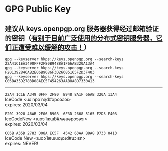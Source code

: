 # GPG Public Key

## 建议从 keys.openpgp.org 服务器获得经过邮箱验证的密钥（[有别于目前广泛使用的分布式密钥服务器，它们正遭受难以缓解的攻击！](https://gist.github.com/rjhansen/67ab921ffb4084c865b3618d6955275f)）  
`gpg --keyserver hkps://keys.openpgp.org --search-keys 22A41C1EA3490FFF2F80B9488A1F66AB320A13A4`  
`gpg --keyserver hkps://keys.openpgp.org --search-keys F201392846AB2E06B9086F3D26685165F2D3F403`  
`gpg --keyserver hkps://keys.openpgp.org --search-keys C05BA35D2783D08AEC5F454263AAB8A8D7330413`  

---
```22A4 1C1E A349 0FFF 2F80  B948 8A1F 66AB 320A 13A4```  
IceCode <uɔ˙npǝ˙nʞd#ǝpoɔǝɔı>  
expires: 2020/03/04  

```F201 3928 46AB 2E06 B908  6F3D 2668 5165 F2D3 F403```  
IceCodeNew <ɯoɔ˙lıɐɯƃ#ʍǝuǝpoɔǝɔı>  
expires: 2020/03/04  

```C05B A35D 2783 D08A EC5F  4542 63AA B8A8 D733 0413```  
IceCode New <ɯoɔ˙lıɐɯuoʇoɹd#uɔısn>  
expires: NEVER!  
